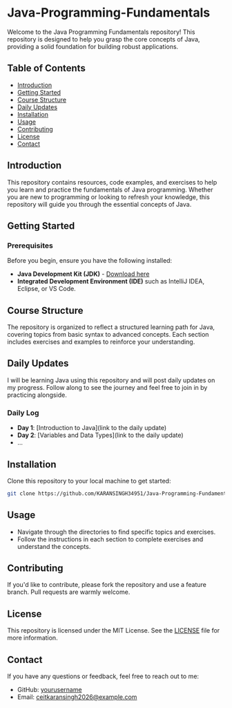# Java-Programming-Fundamentals

Welcome to the Java Programming Fundamentals repository! This repository is designed to help you grasp the core concepts of Java, providing a solid foundation for building robust applications.

## Table of Contents

- [Introduction](#introduction)
- [Getting Started](#getting-started)
- [Course Structure](#course-structure)
- [Daily Updates](#daily-updates)
- [Installation](#installation)
- [Usage](#usage)
- [Contributing](#contributing)
- [License](#license)
- [Contact](#contact)

## Introduction

This repository contains resources, code examples, and exercises to help you learn and practice the fundamentals of Java programming. Whether you are new to programming or looking to refresh your knowledge, this repository will guide you through the essential concepts of Java.

## Getting Started

### Prerequisites

Before you begin, ensure you have the following installed:

- **Java Development Kit (JDK)** - [Download here](https://www.oracle.com/java/technologies/javase-jdk11-downloads.html)
- **Integrated Development Environment (IDE)** such as IntelliJ IDEA, Eclipse, or VS Code.

## Course Structure

The repository is organized to reflect a structured learning path for Java, covering topics from basic syntax to advanced concepts. Each section includes exercises and examples to reinforce your understanding.

## Daily Updates

I will be learning Java using this repository and will post daily updates on my progress. Follow along to see the journey and feel free to join in by practicing alongside.

### Daily Log

- **Day 1**: [Introduction to Java](link to the daily update)
- **Day 2**: [Variables and Data Types](link to the daily update)
- ...

## Installation

Clone this repository to your local machine to get started:

```bash
git clone https://github.com/KARANSINGH34951/Java-Programming-Fundamentals.git
```

## Usage

- Navigate through the directories to find specific topics and exercises.
- Follow the instructions in each section to complete exercises and understand the concepts.

## Contributing

If you'd like to contribute, please fork the repository and use a feature branch. Pull requests are warmly welcome.

## License

This repository is licensed under the MIT License. See the [LICENSE](LICENSE) file for more information.

## Contact

If you have any questions or feedback, feel free to reach out to me:

- GitHub: [yourusername](https://github.com/KARANSINGH34951)
- Email: ceitkaransingh2026@example.com
